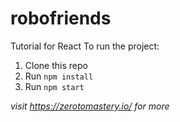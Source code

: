 # robofriends
Tutorial for React
To run the project:

1. Clone this repo
2. Run `npm install`
3. Run `npm start`

*visit https://zerotomastery.io/ for more*
